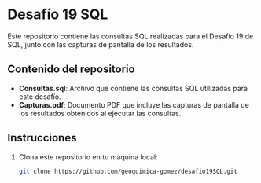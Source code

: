 # Desafío 19 SQL

Este repositorio contiene las consultas SQL realizadas para el Desafío 19 de SQL, junto con las capturas de pantalla de los resultados.

## Contenido del repositorio

- **Consultas.sql**: Archivo que contiene las consultas SQL utilizadas para este desafío.
- **Capturas.pdf**: Documento PDF que incluye las capturas de pantalla de los resultados obtenidos al ejecutar las consultas.

## Instrucciones

1. Clona este repositorio en tu máquina local:

   ```bash
   git clone https://github.com/geoquimica-gomez/desafio19SQL.git

